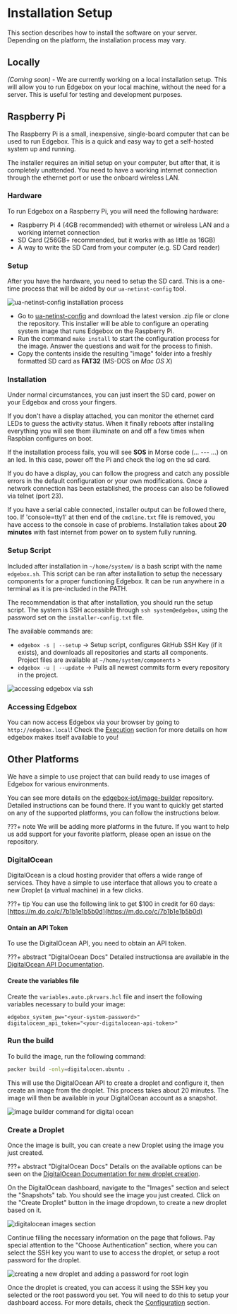 # Installation Setup

This section describes how to install the software on your server. Depending on the platform, the installation process may vary.

## Locally

_(Coming soon)_ - We are currently working on a local installation setup. This will allow you to run Edgebox on your local machine, without the need for a server. This is useful for testing and development purposes.

## Raspberry Pi

The Raspberry Pi is a small, inexpensive, single-board computer that can be used to run Edgebox. This is a quick and easy way to get a self-hosted system up and running.

The installer requires an initial setup on your computer, but after that, it is completely unattended. You need to have a working internet connection through the ethernet port or use the onboard wireless LAN.

### Hardware

To run Edgebox on a Raspberry Pi, you will need the following hardware:

- Raspberry Pi 4 (4GB recommended) with ethernet or wireless LAN and a working internet connection
- SD Card (256GB+ recommended, but it works with as little as 16GB)
- A way to write the SD Card from your computer (e.g. SD Card reader)

### Setup

After you have the hardware, you need to setup the SD card. This is a one-time process that will be aided by our `ua-netinst-config` tool.

![ua-netinst-config installation process](../assets/images/ua-netinst-config-install.gif)

- Go to [ua-netinst-config](https://github.com/edgebox-iot/ua-netinst-config) and download the latest version .zip file or clone the repository. This installer will be able to configure an operating system image that runs Edgebox on the Raspberry Pi.
- Run the command `make install` to start the configuration process for the image. Answer the questions and wait for the process to finish.
- Copy the contents inside the resulting "image" folder into a freshly formatted SD card as **FAT32** (MS-DOS on _Mac OS X_)

### Installation

Under normal circumstances, you can just insert the SD card, power on your Edgebox and cross your fingers.

If you don't have a display attached, you can monitor the ethernet card LEDs to guess the activity status. When it finally reboots after installing everything you will see them illuminate on and off a few times when Raspbian configures on boot.

If the installation process fails, you will see **SOS** in Morse code (... --- ...) on an led.  In this case, power off the Pi and check the log on the sd card.

If you do have a display, you can follow the progress and catch any possible errors in the default configuration or your own modifications. Once a network connection has been established, the process can also be followed via telnet (port 23).

If you have a serial cable connected, installer output can be followed there, too. If 'console=tty1' at then end of the `cmdline.txt` file is removed, you have access to the console in case of problems. Installation takes about **20 minutes** with fast internet from power on to system fully running.

### Setup Script

Included after installation in `~/home/system/` is a bash script with the name `edgebox.sh`. This script can be ran after installation to setup the necessary components for a proper functioning Edgebox. It can be run anywhere in a terminal as it is pre-included in the PATH.

The recommendation is that after installation, you should run the setup script. The system is SSH accessible through `ssh system@edgebox`, using the password set on the `installer-config.txt` file.

The available commands are:

- `edgebox -s | --setup` -> Setup script, configures GitHub SSH Key (if it exists), and downloads all repositories and starts all components. Project files are available at `~/home/system/components` >
- `edgebox -u | --update` -> Pulls all newest commits form every repository in the project.

![accessing edgebox via ssh](../assets/images/post-install-ssh-access.png)

### Accessing Edgebox

You can now access Edgebox via your browser by going to `http://edgebox.local`! Check the [Execution](./execution.md) section for more details on how edgebox makes itself available to you!

## Other Platforms

We have a simple to use project that can build ready to use images of Edgebox for various environments.

You can see more details on the [edgebox-iot/image-builder](https://github.com/edgebox-iot/image-builder) repository. Detailed instructions can be found there. If you want to quickly get started on any of the supported platforms, you can follow the instructions below.

???+ note
    We will be adding more platforms in the future. If you want to help us add support for your favorite platform, please open an issue on the repository.

### DigitalOcean

DigitalOcean is a cloud hosting provider that offers a wide range of services. They have a simple to use interface that allows you to create a new Droplet (a virtual machine) in a few clicks.

???+ tip
    You can use the following link to get $100 in credit for 60 days: [https://m.do.co/c/7b1b1e1b5b0d](https://m.do.co/c/7b1b1e1b5b0d)

#### Ontain an API Token

To use the DigitalOcean API, you need to obtain an API token.

???+ abstract "DigitalOcean Docs"
    Detailed instructionsa are available in the [DigitalOcean API Documentation](https://www.digitalocean.com/docs/apis-clis/api/create-personal-access-token/).

#### Create the variables file

Create the `variables.auto.pkrvars.hcl` file and insert the following variables necessary to build your image:

```hlc
edgebox_system_pw="<your-system-password>"
digitalocean_api_token="<your-digitalocean-api-token>"
```

### Run the build

To build the image, run the following command:

```bash
packer build -only=digitalocen.ubuntu .
```

This will use the DigitalOcean API to create a droplet and configure it, then create an image from the droplet. This process takes about 20 minutes. The image will then be available in your DigitalOcean account as a snapshot.

![image builder command for digital ocean](../assets/images/image-builder-digitalocean-build-command.png)

### Create a Droplet

Once the image is built, you can create a new Droplet using the image you just created. 

???+ abstract "DigitalOcean Docs"
    Details on the available options can be seen on the [DigitalOcean Documentation for new droplet creation](https://www.digitalocean.com/docs/droplets/how-to/create/).

On the DigitalOcean dashboard, navigate to the "Images" section and select the "Snapshots" tab. You should see the image you just created. Click on the "Create Droplet" button in the image dropdown, to create a new droplet based on it.

![digitalocean images section](../assets/images/digitalocean-images-index.jpg)

Continue filling the necessary information on the page that follows. Pay special attention to the "Choose Authentication" section, where you can select the SSH key you want to use to access the droplet, or setup a root password for the droplet.

![creating a new droplet and adding a password for root login](../assets/images/digitalocean-new-snapshot-droplet-auth.png)

Once the droplet is created, you can access it using the SSH key you selected or the root password you set. You will need to do this to setup your dashboard access. For more details, check the [Configuration](./configuration.md) section.
